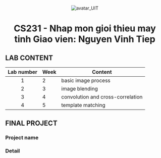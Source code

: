 # 
<p align="center">
    <img src="https://www.uit.edu.vn/sites/vi/files/banner_uit_0.png" title="avatar_UIT">
</p>

<h1 align="center">
  
  CS231 - Nhap mon gioi thieu may tinh
  Giao vien: Nguyen Vinh Tiep
</h1>

## LAB CONTENT
| Lab number | Week | Content |
| :---: | --- | --- |
| 1 | 2 | basic image process |
| 2 | 3 | image blending |
| 3 | 4 | convolution and cross-correlation |
| 4 | 5 | template matching |

## FINAL PROJECT
### Project name
### Detail 

